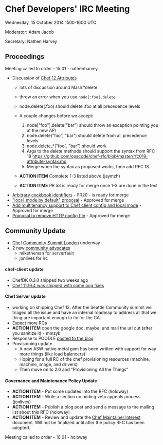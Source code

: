 # Chef Developers' IRC Meeting

Wednesday, 15 October 2014 1500-1600 UTC

Moderator: Adam Jacob

Secretary: Nathen Harvey

## Proceedings
Meeting called to order - 15:01 - nathenharvey

* Discussion of [Chef 12 Attributes](https://github.com/opscode/chef-rfc/pull/53)
  * lots of discussion around Mash#delete
  * throw an error when you use `node[:foo].delete`
  * node.delete(:foo) should delete :foo at all precedence levels

  * A couple changes before we accept:
    1.  node["foo"].delete("bar") should throw an exception pointing you at the new API
    1.  node.delete("foo", "bar") should delete from all precedence levels
    1.  node.delete_*("foo", "bar") should work
    1.  Args to the delete methods should support the syntax from RFC 18 https://github.com/opscode/chef-rfc/blob/master/rfc018-attribute-syntax.md
    1. Merge when the syntax as proposed works, then add RFC 18.

  * **ACTION ITEM** Complete 1-3 listed above (jaymzh)
  * **ACTION ITME** PR 53 is ready for merge once 1-3 are done in the text
* [Arbitrary cookbook identifiers](https://github.com/opscode/chef-rfc/pull/20) - PR20 - is ready for merge
* ["local_mode by default" proposal](https://github.com/opscode/chef-rfc/pull/48) - Approved for merge
* [Add multitenancy support to Chef client config and local mode](https://github.com/opscode/chef-rfc/pull/49) - Approved for merge
* [Proposal to remove HTTP config file](https://github.com/opscode/chef-rfc/pull/50) - Approved for merge


## Community Update

* [Chef Community Summit London](https://github.com/opscode/chef-summit-2014/wiki/Chef-Community-Summit---London---2014) underway
* 2 new [community advocates](https://github.com/opscode/chef-rfc/blob/master/rfc020-community-guidelines.md)
  * miketheman for serverfault
  * jonlives for irc

#### chef-client update

* ChefDK 0.3.0 shipped two weeks ago
* [Chef 11.16.4 was shipped with some bug fixes](https://www.getchef.com/blog/2014/10/08/chef-client-release-11-16-4/)


#### Chef Server update

* working on shipping Chef 12. After the Seattle Community summit we triaged all the issue and have an internal roadmap to address all that we thing are important enough to fix for the GA.
* Expect more RCs
* **ACTION ITEM** open the google doc, maybe, and mail the url out (after you sanitize it) - mmzyk
* Response to POODLE [posted to the blog](https://www.getchef.com/blog/2014/10/14/security-response-ssl-poodle-attack-and-mitigation/)
* Provisioning update
  * A new ASW native metal gem has been written with support for way more things (like load balancers)
  * Hoping for a full RC of the chef provisioning resources (machine, machine_image, and drivers)
  * Then move on to 2.0 and "Provisioning All the Things"

#### Governance and Maintenance Policy Update

* **ACTION ITEM** - Put some updates into the RFC (holoway)
* **ACTION ITEM** - Write a section on adding veto appeals process (jonlives)
* **ACTION ITEM** - Publish a blog post and send a message to the mailing list about this RFC (holoway)
* **ACTION ITEM** - Review and update the [Chef Maintainer Interest](https://docs.google.com/document/d/1I1GeXy0BHfy2grP2P46Ob1HAATmH9Xr8v46bSvElFSA/edit?usp=sharing) document.  Will not be finalized until after the policy RFC has been adopted.


Meeting called to order - 16:01 - holoway
